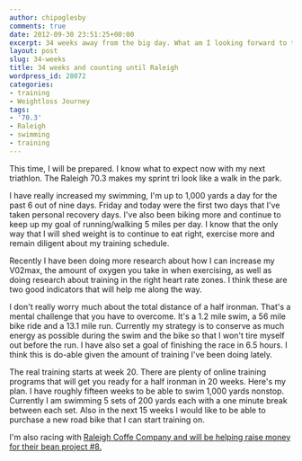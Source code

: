 ```yaml
---
author: chipoglesby
comments: true
date: 2012-09-30 23:51:25+00:00
excerpt: 34 weeks away from the big day. What am I looking forward to the most?
layout: post
slug: 34-weeks
title: 34 weeks and counting until Raleigh
wordpress_id: 28072
categories:
- training
- Weightloss Journey
tags:
- '70.3'
- Raleigh
- swimming
- training
---
```


This time, I will be prepared. I know what to expect now with my next triathlon. The Raleigh 70.3 makes my sprint tri look like a walk in the park.

I have really increased my swimming, I'm up to 1,000 yards a day for the past 6 out of nine days. Friday and today were the first two days that I've taken personal recovery days. I've also been biking more and continue to keep up my goal of running/walking 5 miles per day. I know that the only way that I will shed weight is to continue to eat right, exercise more and remain diligent about my training schedule.

Recently I have been doing more research about how I can increase my V02max, the amount of oxygen you take in when exercising, as well as doing research about training in the right heart rate zones. I think these are two good indicators that will help me along the way.

I don't really worry much about the total distance of a half ironman. That's a mental challenge that you have to overcome. It's a 1.2 mile swim, a 56 mile bike ride and a 13.1 mile run. Currently my strategy is to conserve as much energy as possible during the swim and the bike so that I won't tire myself out before the run. I have also set a goal of finishing the race in 6.5 hours. I think this is do-able given the amount of training I've been doing lately.

The real training starts at week 20. There are plenty of online training programs that will get you ready for a half ironman in 20 weeks. Here's my plan. I have roughly fifteen weeks to be able to swim 1,000 yards nonstop. Currently I am swimming 5 sets of 200 yards each with a one minute break between each set. Also in the next 15 weeks I would like to be able to purchase a new road bike that I can start training on.

I'm also racing with [Raleigh Coffe Company and will be helping raise money for their bean project #8.](http://www.raleighcoffeecompany.com/)
